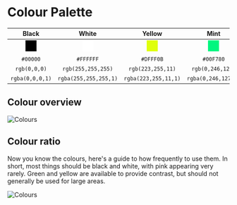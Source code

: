 # Colour Palette

| Black  | White  | Yellow  | Mint  | Pink  |
|:---:|:---:|:---:|:---:|:---:|
| ![Black](./fills/black.png)  | ![White](./fills/white.png)    | ![Yellow](./fills/yellow.png)    | ![Mint](./fills/mint.png)    | ![Pink](./fills/pink.png)    |
| `#00000`  | `#FFFFFF`  | `#DFFF0B`  | `#00F780`  | `#FF077F`  |
| `rgb(0,0,0)`  | `rgb(255,255,255)`  | `rgb(223,255,11)`  | `rgb(0,246,127)`  | `rgb(255,7,127)`  |
| `rgba(0,0,0,1)`  | `rgba(255,255,255,1)`  | `rgba(223,255,11,1)`  | `rgba(0,246,127,1)`  | `rgba(255,7,127,1)`  |

## Colour overview
![Colours](Colour-Palette-Overview.jpg)

## Colour ratio
Now you know the colours, here's a guide to how frequently to use them. In short, most things should be black and white, with pink appearing very rarely. Green and yellow are available to provide contrast, but should not generally be used for large areas. 

![Colours](Colour-Palette-Ratio.jpg)

